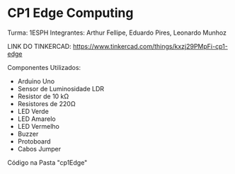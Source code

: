 # CP1 Edge Computing

Turma: 1ESPH Integrantes: Arthur Fellipe, Eduardo Pires, Leonardo Munhoz

LINK DO TINKERCAD: https://www.tinkercad.com/things/kxzj29PMpFi-cp1-edge

Componentes Utilizados:

- Arduino Uno
- Sensor de Luminosidade LDR
- Resistor de 10 kΩ
- Resistores de 220Ω
- LED Verde
- LED Amarelo
- LED Vermelho
- Buzzer
- Protoboard
- Cabos Jumper

Código na Pasta "cp1Edge"
